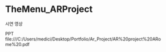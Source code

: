# TheMenu_ARProject
 시연 영상
 
 
 PPT
file:///C:/Users/medici/Desktop/Portfolio/Ar_Project/AR%20project%20ARome%20.pdf
